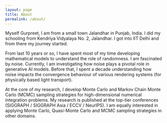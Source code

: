 ```yaml
---
layout: page
title: About
permalink: /about/
---
```


Myself Gurpreet, I am from a small town Jalandhar in Punjab, India. 
I did my schooling from Kendriya Vidyalaya No. 2, Jalandhar. I got into IIT Delhi and from there my journey started. 

From last 10 years or so, I have spent most of my time developing mathematical models to understand the role of randomness. 
I am fascinated by noise. Currently, I am investigating how noise plays a pivotal role in generative AI models. Before that, I spent a decade understanding how noise impacts the convergence behaviour of various rendering systems (for physically based light transport).

At the core of my research, I develop Monte Carlo and Markov Chain Monte Carlo (MCMC) sampling strategies for high-dimensional numerical integration problems. 
My research is published at the top-tier conferences (SIGGRAPH / SIGGRAPH Asia / ECCV / NeurIPS).
I am equally interested in applying Monte Carlo, Quasi-Monte Carlo and MCMC sampling strategies in other domains. 
